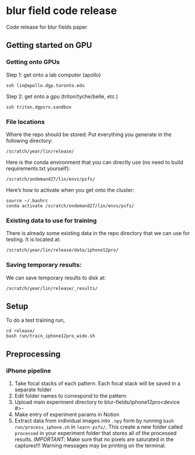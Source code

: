 # blur field code release
Code release for blur fields paper

## Getting started on GPU
### Getting onto GPUs

Step 1: get onto a lab computer (apollo)
```
ssh lin@apollo.dgp.toronto.edu
```

Step 2: get onto a gpu (triton/tyche/belle, etc.)
```
ssh triton.dgpsrv.sandbox
```

### File locations

Where the repo should be stored:
Put everything you generate in the following directory:

```
/scratch/year/lin/release/
```

Here is the conda environment that you can directly use (no need to build requirements.txt yourself):
```
/scratch/ondemand27/lin/envs/psfs/
```

Here’s how to activate when you get onto the cluster:
```
source ~/.bashrc
conda activate /scratch/ondemand27/lin/envs/psfs/
```

### Existing data to use for training
There is already some existing data in the repo directory that we can use for testing. It is located at:
```
/scratch/year/lin/release/data/iphone12pro/
```

### Saving temporary results:
We can save temporary results to disk at:
```
/scratch/year/lin/release/_results/
```

## Setup

To do a test training run, 
```
cd release/
bash run/train_iphone12pro_wide.sh
```

## Preprocessing

### iPhone pipeline
1. Take focal stacks of each pattern. Each focal stack will be saved in a separate folder
2. Edit folder names to correspond to the pattern
3. Upload main experiment directory to blur-fields/iphone12pro<device #>-<lens>
4. Make entry of experiment params in Notion
5. Extract data from individual images into `.npy` form by running `bash run/process_iphone.sh` in `learn-psfs/`. This create a new folder called `processed` in your experiment folder that stores all of the processed results. _IMPORTANT_: Make sure that no pixels are saturated in the captures!!! Warning messages may be printing on the terminal. 


